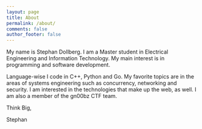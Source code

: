 ```yaml
---
layout: page
title: About
permalink: /about/
comments: false
author_footer: false
---
```


My name is Stephan Dollberg. I am a Master student in Electrical Engineering and Information Technology. My main interest is in programming and software development.

Language-wise I code in C++, Python and Go. My favorite topics are in the areas of systems engineering such as concurrency, networking and security. I am interested in the technologies that make up the web, as well. I am also a member of the gn00bz CTF team.

Think Big,

Stephan
